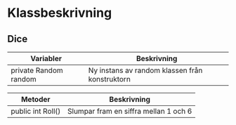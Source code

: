 # Klassbeskrivning



## Dice

| Variabler             | Beskrivning                                    |
| --------------------- | ---------------------------------------------- |
| private Random random | Ny instans av random klassen från konstruktorn |

| Metoder           | Beskrivning                           |
| ----------------- | ------------------------------------- |
| public int Roll() | Slumpar fram en siffra mellan 1 och 6 |

